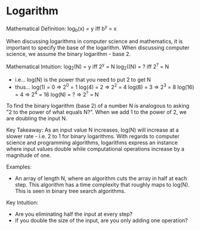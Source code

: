 # Logarithm

Mathematical Definition:
log<sub>b</sub>(x) = y     iff     b<sup>y</sup> = x

When discussing logarithms in computer science and mathematics, it is important to specify the base of the logarithm. When discussing computer science, we assume the binary logarithm - base 2.

Mathematical Intuition:
log<sub>2</sub>(N) = y      iff     2<sup>y</sup> = N
log<sub>2</sub>((N) = ?      iff     2<sup>?</sup> = N
- i.e... log(N) is the power that you need to put 2 to get N
- thus...
log(1) = 0      =>      2<sup>0</sup> = 1
log(4) = 2      =>      2<sup>2</sup> = 4
log(8) = 3      =>      2<sup>3</sup> = 8
log(16) = 4     =>      2<sup>4</sup> = 16
log(N) = ?     =>      2<sup>?</sup> = N

To find the binary logarithm (base 2) of a number N is analogous to asking "2 to the power of what equals N?". When we add 1 to the power of 2, we are doubling the input N.

Key Takeaway:
As an input value N increases, log(N) will increase at a slower rate - i.e. 2 to 1 for binary logarithms. With regards to computer science and programming algorithms, logarithms express an instance where input values double while computational operations increase by a magnitude of one.

Examples:
- An array of length N, where an algorithm cuts the array in half at each step. This algorithm has a time complexity that roughly maps to log(N). This is seen in binary tree search algorithms.

Key Intuition:
- Are you eliminating half the input at every step?
- If you double the size of the input, are you only adding one operation?